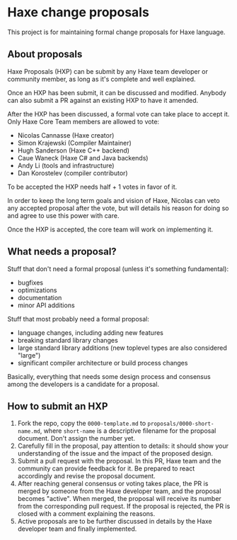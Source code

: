 ﻿# Haxe change proposals

This project is for maintaining formal change proposals for Haxe language.

## About proposals

Haxe Proposals (HXP) can be submit by any Haxe team developer or community member, as long as it's complete and well explained.

Once an HXP has been submit, it can be discussed and modified. Anybody can also submit a PR against an existing HXP to have it amended.

After the HXP has been discussed, a formal vote can take place to accept it. Only Haxe Core Team members are allowed to vote:
 - Nicolas Cannasse (Haxe creator)
 - Simon Krajewski (Compiler Maintainer)
 - Hugh Sanderson (Haxe C++ backend)
 - Caue Waneck (Haxe C# and Java backends)
 - Andy Li (tools and infrastructure)
 - Dan Korostelev (compiler contributor)

To be accepted the HXP needs half + 1 votes in favor of it.

In order to keep the long term goals and vision of Haxe, Nicolas can veto any accepted proposal after the vote, but will details his reason for doing so and agree to use this power with care.

Once the HXP is accepted, the core team will work on implementing it.

## What needs a proposal?

Stuff that don't need a formal proposal (unless it's something fundamental):

 * bugfixes
 * optimizations
 * documentation
 * minor API additions

Stuff that most probably need a formal proposal:

 * language changes, including adding new features
 * breaking standard library changes
 * large standard library additions (new toplevel types are also considered "large")
 * significant compiler architecture or build process changes

Basically, everything that needs some design process and consensus among the developers is a candidate for a proposal.

## How to submit an HXP

 1. Fork the repo, copy the `0000-template.md` to `proposals/0000-short-name.md`,
    where `short-name` is a descriptive filename for the proposal document. Don't assign the number yet.
 2. Carefully fill in the proposal, pay attention to details: it should show your understanding
    of the issue and the impact of the proposed design.
 3. Submit a pull request with the proposal. In this PR, Haxe team and the community can provide
    feedback for it. Be prepared to react accordingly and revise the proposal document.
 4. After reaching general consensus or voting takes place, the PR is merged by someone from the Haxe developer team,
    and the proposal becomes "active". When merged, the proposal will receive its number from the
    corresponding pull request. If the proposal is rejected, the PR is closed with a comment explaining the reasons.
 5. Active proposals are to be further discussed in details by the Haxe developer team
    and finally implemented.
